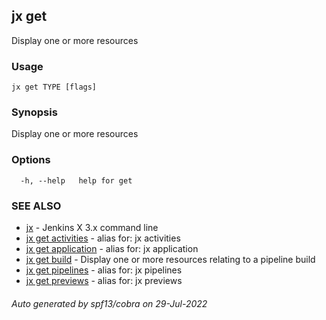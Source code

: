 ## jx get

Display one or more resources

### Usage

```
jx get TYPE [flags]
```

### Synopsis

Display one or more resources

### Options

```
  -h, --help   help for get
```

### SEE ALSO

* [jx](jx.md)	 - Jenkins X 3.x command line
* [jx get activities](jx_get_activities.md)	 - alias for: jx activities
* [jx get application](jx_get_application.md)	 - alias for: jx application
* [jx get build](jx_get_build.md)	 - Display one or more resources relating to a pipeline build
* [jx get pipelines](jx_get_pipelines.md)	 - alias for: jx pipelines
* [jx get previews](jx_get_previews.md)	 - alias for: jx previews

###### Auto generated by spf13/cobra on 29-Jul-2022
